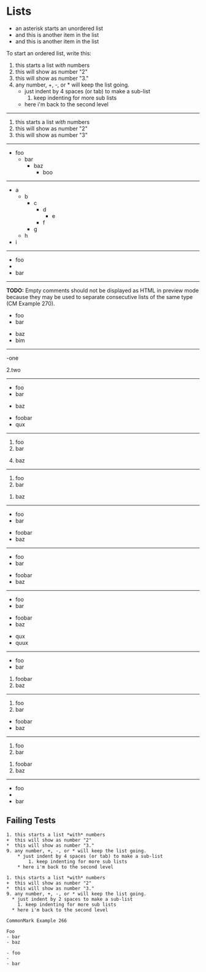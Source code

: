 # Lists

* an asterisk starts an unordered list
* and this is another item in the list
* and this is another item in the list

To start an ordered list, write this:

<!-- Strange indentation -->

1. this starts a list *with* numbers
2. this will show as number "2"
3. this will show as number "3."
4. any number, +, -, or * will keep the list going.
   * just indent by 4 spaces (or tab) to make a sub-list
     1. keep indenting for more sub lists
   * here i'm back to the second level

---

1) this starts a list *with* numbers
2) this will show as number "2"
3) this will show as number "3"

---

- foo
  - bar
    - baz
      - boo

---

- a
  - b
    - c
      - d
        - e
      - f
    - g
  - h
- i

---

- foo
- 
- bar

---

**TODO:** Empty comments should not be displayed as HTML in preview mode because they may be used to separate consecutive lists of the same type (CM Example 270).

- foo
- bar

<!-- -->

- baz
- bim

---

-one

2.two

---

- foo
- bar
+ baz
* foobar
* qux

---

1. foo
2. bar
4) baz

---

1. foo
2. bar
1) baz

---

- foo
- bar
+ foobar
+ baz

---

- foo
- bar
* foobar
* baz

---

- foo
- bar
* foobar
* baz
+ qux
+ quux

---

- foo
- bar
1. foobar
2. baz

---

1. foo
2. bar
- foobar
- baz

---

1. foo
2. bar
1) foobar
2) baz

---

- foo
- 
- bar

## Failing Tests

```
1. this starts a list *with* numbers
+  this will show as number "2"
*  this will show as number "3."
9. any number, +, -, or * will keep the list going.
    * just indent by 4 spaces (or tab) to make a sub-list
        1. keep indenting for more sub lists
    * here i'm back to the second level
```

```
1. this starts a list *with* numbers
+  this will show as number "2"
*  this will show as number "3."
9. any number, +, -, or * will keep the list going.
  * just indent by 2 spaces to make a sub-list
    1. keep indenting for more sub lists
  * here i'm back to the second level
```

```
CommonMark Example 266

Foo
- bar
- baz
```

```
- foo
-
- bar
```
